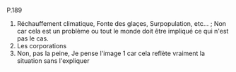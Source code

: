 
P.189 
1. Réchauffement climatique, Fonte des glaçes, Surpopulation, etc... ; Non car cela est un problème ou tout le monde doit être impliqué ce qui n'est pas le cas.
2. Les corporations 
3. Non, pas la peine, Je pense l'image 1 car cela reflète vraiment la situation sans l'expliquer

